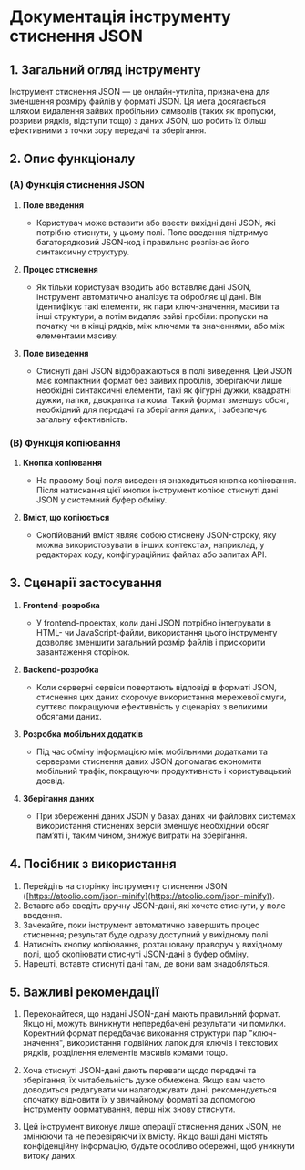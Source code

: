 # Документація інструменту стиснення JSON

## 1. Загальний огляд інструменту

Інструмент стиснення JSON — це онлайн-утиліта, призначена для зменшення розміру файлів у форматі JSON. Ця мета досягається шляхом видалення зайвих пробільних символів (таких як пропуски, розриви рядків, відступи тощо) з даних JSON, що робить їх більш ефективними з точки зору передачі та зберігання.

## 2. Опис функціоналу

### (A) Функція стиснення JSON

1. **Поле введення**
   * Користувач може вставити або ввести вихідні дані JSON, які потрібно стиснути, у цьому полі. Поле введення підтримує багаторядковий JSON-код і правильно розпізнає його синтаксичну структуру.

2. **Процес стиснення**
   * Як тільки користувач вводить або вставляє дані JSON, інструмент автоматично аналізує та обробляє ці дані. Він ідентифікує такі елементи, як пари ключ-значення, масиви та інші структури, а потім видаляє зайві пробіли: пропуски на початку чи в кінці рядків, між ключами та значеннями, або між елементами масиву.

3. **Поле виведення**
   * Стиснуті дані JSON відображаються в полі виведення. Цей JSON має компактний формат без зайвих пробілів, зберігаючи лише необхідні синтаксичні елементи, такі як фігурні дужки, квадратні дужки, лапки, двокрапка та кома. Такий формат зменшує обсяг, необхідний для передачі та зберігання даних, і забезпечує загальну ефективність.

### (B) Функція копіювання

1. **Кнопка копіювання**
   * На правому боці поля виведення знаходиться кнопка копіювання. Після натискання цієї кнопки інструмент копіює стиснуті дані JSON у системний буфер обміну.

2. **Вміст, що копіюється**
   * Скопійований вміст являє собою стиснену JSON-строку, яку можна використовувати в інших контекстах, наприклад, у редакторах коду, конфігураційних файлах або запитах API.

## 3. Сценарії застосування

1. **Frontend-розробка**
   * У frontend-проектах, коли дані JSON потрібно інтегрувати в HTML- чи JavaScript-файли, використання цього інструменту дозволяє зменшити загальний розмір файлів і прискорити завантаження сторінок.

2. **Backend-розробка**
   * Коли серверні сервіси повертають відповіді в форматі JSON, стиснення цих даних скорочує використання мережевої смуги, суттєво покращуючи ефективність у сценаріях з великими обсягами даних.

3. **Розробка мобільних додатків**
   * Під час обміну інформацією між мобільними додатками та серверами стиснення даних JSON допомагає економити мобільний трафік, покращуючи продуктивність і користувацький досвід.

4. **Зберігання даних**
   * При збереженні даних JSON у базах даних чи файлових системах використання стиснених версій зменшує необхідний обсяг пам’яті і, таким чином, знижує витрати на зберігання.

## 4. Посібник з використання

1. Перейдіть на сторінку інструменту стиснення JSON ([https://atoolio.com/json-minify](https://atoolio.com/json-minify)).
2. Вставте або введіть вручну JSON-дані, які хочете стиснути, у поле введення.
3. Зачекайте, поки інструмент автоматично завершить процес стиснення; результат буде одразу доступний у вихідному полі.
4. Натисніть кнопку копіювання, розташовану праворуч у вихідному полі, щоб скопіювати стиснуті JSON-дані в буфер обміну.
5. Нарешті, вставте стиснуті дані там, де вони вам знадобляться.

## 5. Важливі рекомендації

1. Переконайтеся, що надані JSON-дані мають правильний формат. Якщо ні, можуть виникнути непередбачені результати чи помилки. Коректний формат передбачає виконання структури пар "ключ-значення", використання подвійних лапок для ключів і текстових рядків, розділення елементів масивів комами тощо.

2. Хоча стиснуті JSON-дані дають переваги щодо передачі та зберігання, їх читабельність дуже обмежена. Якщо вам часто доводиться редагувати чи налагоджувати дані, рекомендується спочатку відновити їх у звичайному форматі за допомогою інструменту форматування, перш ніж знову стиснути.

3. Цей інструмент виконує лише операції стиснення даних JSON, не змінюючи та не перевіряючи їх вмісту. Якщо ваші дані містять конфіденційну інформацію, будьте особливо обережні, щоб уникнути витоку даних.